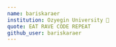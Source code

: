```yaml
---
name: bariskaraer 
institution: Ozyegin University 🚩
quote: EAT RAVE CODE REPEAT
github_user: bariskaraer
---
```

